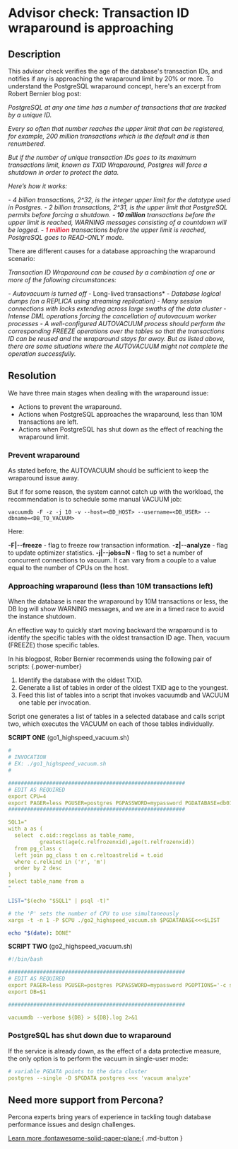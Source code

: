# Advisor check: Transaction ID wraparound is approaching
 
## Description
This advisor check verifies the age of the database's transaction IDs, and notifies if any is approaching the wraparound limit by 20% or more.
To understand the PostgreSQL wraparound concept, here's an excerpt from Robert Bernier blog post:

*PostgreSQL at any one time has a number of transactions that are tracked by a unique ID.* 

*Every so often that number reaches the upper limit that can be registered, for example, 200 million transactions which is the default and is then renumbered.*

*But if the number of unique transaction IDs goes to its maximum transactions limit, known as TXID Wraparound, Postgres will force a shutdown in order to protect the data.*

*Here’s how it works:*

*- 4 billion transactions, 2^32, is the integer upper limit for the datatype used in Postgres.*
*- 2 billion transactions, 2^31, is the upper limit that PostgreSQL permits before forcing a shutdown.*
*- **10 million** transactions before the upper limit is reached, WARNING messages consisting of a countdown will be logged.*
*- <b style="color:#e02f44;">1 million</b>  transactions before the upper limit is reached, PostgreSQL goes to READ-ONLY mode.*

There are different causes for a database approaching the wraparound scenario:

*Transaction ID Wraparound can be caused by a combination of one or more of the following circumstances:*

*- Autovacuum is turned off*
*-* Long-lived transactions*
*- Database logical dumps (on a REPLICA using streaming replication)*
*- Many session connections with locks extending across large swaths of the data cluster*
*- Intense DML operations forcing the cancellation of autovacuum worker processes*
*- A well-configured AUTOVACUUM process should perform the corresponding FREEZE operations over the tables so that the transactions ID can be reused and the wraparound stays far away. But as listed above, there are some situations where the AUTOVACUUM might not complete the operation successfully.*


## Resolution
We have three main stages when dealing with the wraparound issue:

- Actions to prevent the wraparound.
- Actions when PostgreSQL approaches the wraparound, less than 10M transactions are left.
- Actions when PostgreSQL has shut down as the effect of reaching the wraparound limit. 

### Prevent wraparound

As stated before, the AUTOVACUUM should be sufficient to keep the wraparound issue away. 

But if for some reason, the system cannot catch up with the workload, the recommendation is to schedule some manual VACUUM job:

```vacuumdb -F -z -j 10 -v --host=<BD_HOST> --username=<DB_USER> --dbname=<DB_TO_VACUUM>```


Here:

**-F|--freeze** - flag to freeze row transaction information.
**-z|--analyze** - flag to update optimizer statistics.
**-j|--jobs=N** - flag to set a number of concurrent connections to vacuum. It can vary from a couple to a value equal to the number of CPUs on the host.


### Approaching wraparound (less than 10M transactions left) 

When the database is near the wraparound by 10M transactions or less, the DB log will show WARNING messages, and we are in a timed race to avoid the instance shutdown. 

An effective way to quickly start moving backward the wraparound is to identify the specific tables with the oldest transaction ID age.
Then, vacuum (FREEZE) those specific tables. 

In his blogpost, Rober Bernier recommends using the following pair of scripts:
{.power-number}

1. Identify the database with the oldest TXID.
2. Generate a list of tables in order of the oldest TXID age to the youngest.
3. Feed this list of tables into a script that invokes vacuumdb and VACUUM one table per invocation.

Script one generates a list of tables in a selected database and calls script two, which executes the VACUUM on each of those tables individually.

**SCRIPT ONE**  (go1_highspeed_vacuum.sh)
```yaml #!/bin/bash
#
# INVOCATION
# EX: ./go1_highspeed_vacuum.sh
#

########################################################
# EDIT AS REQUIRED
export CPU=4
export PAGER=less PGUSER=postgres PGPASSWORD=mypassword PGDATABASE=db01 PGOPTIONS='-c statement_timeout=0'
########################################################

SQL1="
with a as (
  select  c.oid::regclass as table_name,
          greatest(age(c.relfrozenxid),age(t.relfrozenxid))
  from pg_class c
  left join pg_class t on c.reltoastrelid = t.oid
  where c.relkind in ('r', 'm')
  order by 2 desc
)
select table_name from a
"

LIST="$(echo "$SQL1" | psql -t)"

# the 'P' sets the number of CPU to use simultaneously
xargs -t -n 1 -P $CPU ./go2_highspeed_vacuum.sh $PGDATABASE<<<$LIST

echo "$(date): DONE"
```

**SCRIPT TWO** (go2_highspeed_vacuum.sh)

``` yaml
#!/bin/bash

########################################################
# EDIT AS REQUIRED
export PAGER=less PGUSER=postgres PGPASSWORD=mypassword PGOPTIONS='-c statement_timeout=0'
export DB=$1

########################################################

vacuumdb --verbose ${DB} > ${DB}.log 2>&1
``` 

### PostgreSQL has shut down due to wraparound

If the service is already down, as the effect of a data protective measure, the only option is to perform the vacuum in single-user mode:

``` yaml
# variable PGDATA points to the data cluster
postgres --single -D $PGDATA postgres <<< 'vacuum analyze'
```

## Need more support from Percona?

Percona experts bring years of experience in tackling tough database performance issues and design challenges.

[Learn more :fontawesome-solid-paper-plane:](https://per.co.na/subscribe){ .md-button }
